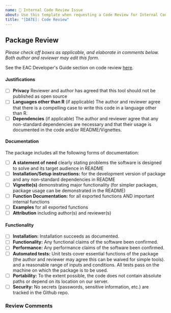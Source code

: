 ```yaml
---
name: 🔎 Internal Code Review Issue
about: Use this template when requesting a Code Review for Internal Code
title: "[DATE]: Code Review"
---
```


<!-- Congratulations on reaching this stage of your project!!! --> 

## Package Review

*Please check off boxes as applicable, and elaborate in comments below. Both author and reviewer may edit this form.* 

See the EAC Developer's Guide section on code review [here](https://kaufman-lab.github.io/eac-devguide/code-review.html).

#### Justifications
- [ ] **Privacy** Reviewer and author has agreed that this tool should not be published as open source 
- [ ] **Languages other than R** (if applicable) The author and reviewer agree that there is a compelling case to write this code in a language other than R. 
- [ ] **Dependencies** (if applicable) The author and reviewer agree that any non-standard dependencies are necessary and that their usage is documented in the code and/or README/Vignettes. 

#### Documentation

The package includes all the following forms of documentation:

- [ ] **A statement of need** clearly stating problems the software is designed to solve and its target audience in README
- [ ] **Installation/Setup instructions:** for the development version of package and any non-standard dependencies in README
- [ ] **Vignette(s)** demonstrating major functionality (for simpler packages, package usage can be demonstrated in the README)
- [ ] **Function Documentation:** for all exported functions AND important internal functions
- [ ] **Examples** for all exported functions
- [ ] **Attribution** including author(s) and reviewer(s) 

#### Functionality

- [ ] **Installation:** Installation succeeds as documented.
- [ ] **Functionality:** Any functional claims of the software been confirmed.
- [ ] **Performance:** Any performance claims of the software been confirmed.
- [ ] **Automated tests:** Unit tests cover essential functions of the package (the author and reviewer may agree this can be waived for simple tools). 
   and a reasonable range of inputs and conditions. All tests pass on the machine on which the package is to be used.  
- [ ] **Portability:** To the extent possible, the code does not contain absolute paths or depend on its location on our server. 
- [ ] **Security:** No secrets (passwords, sensitive information, etc.) are tracked in the Github repo.

### Review Comments
